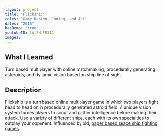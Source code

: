 ```yaml
---
layout: project
title: "Flickship"
roles: "Game Design, Coding, and Art"
dates: "2016"
hasDemo: "true"
youtubeID: tAtSHcFR3IA
images:
---
```


## What I Learned
Turn based multiplayer with online matchmaking, procedurally generating asteroids, and dynamic vision based on ship line of sight.

## Description

Flickship is a turn based online multiplayer game in which two players fight head to head on in procedurally generated astroid field. A unique vision system forces players to scout and gather intelligence before making their attack. Use a variety of different ships, each with its own specialties to outplay your opponent. Influenced by old, [paper based space ship fighting games](https://www.calormen.com/spacecombat/).
